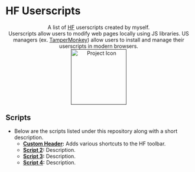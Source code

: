 # HF Userscripts
<p align="center">
A list of <a href="https://hackforums.net/">HF</a> userscripts created by myself.
<br />
Userscripts allow users to modify web pages locally using JS libraries. US managers (ex. <a href="https://tampermonkey.net/">TamperMonkey</a>) allow users to install and manage their userscripts in modern browsers.
<br />
<a href=""><img src="https://github.com/xadamxk/HF-Userscripts/blob/master/projecticon.png" width="150" height="150" title="Project Icon"  /></a>
<br />
</p>




<h3><b><big>Scripts</big></b></h3>
<ul><li>Below are the scripts listed under this repository along with a short description.

<ul><li><b><a href="https://github.com/xadamxk/HF-Userscripts/tree/master/Custom%20Header">Custom Header</a>:</b> Adds various shortcuts to the HF toolbar.</li></ul>
<ul><li><b><a href="https://github.com/xadamxk/HF-Userscripts">Script 2</a>:</b> Description.</li></ul>
<ul><li><b><a href="https://github.com/xadamxk/HF-Userscripts">Script 3</a>:</b> Description.</li></ul>
<ul><li><b><a href ="https://github.com/xadamxk/HF-Userscripts">Script 4</a>:</b> Description.</li></ul>



</li></ul>
